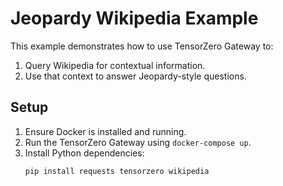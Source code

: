 # Jeopardy Wikipedia Example

This example demonstrates how to use TensorZero Gateway to:
1. Query Wikipedia for contextual information.
2. Use that context to answer Jeopardy-style questions.

## Setup

1. Ensure Docker is installed and running.
2. Run the TensorZero Gateway using `docker-compose up`.
3. Install Python dependencies:
   ```bash
   pip install requests tensorzero wikipedia
